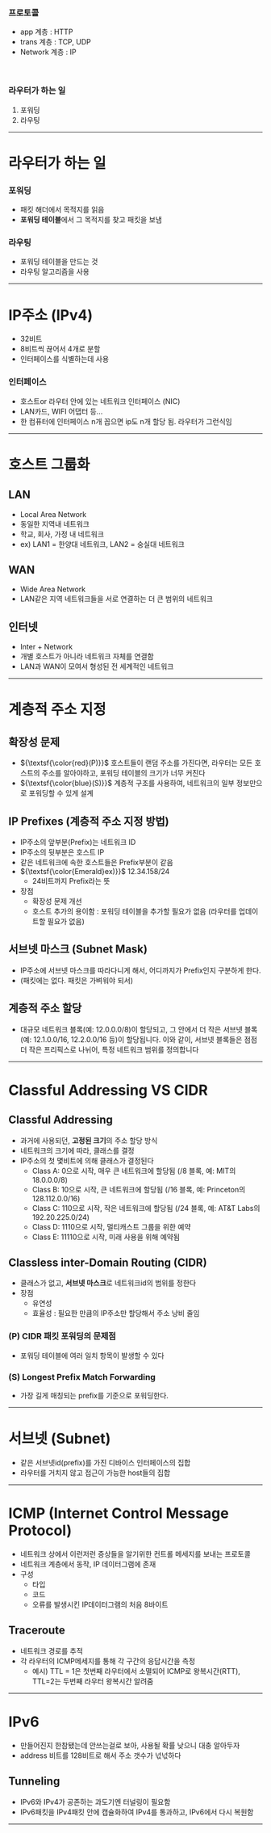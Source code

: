 ### 프로토콜
- app 계층 : HTTP
- trans 계층 : TCP, UDP
- Network 계층 : IP

<br>

### 라우터가 하는 일
1. 포워딩
2. 라우팅

---

# 라우터가 하는 일
  ### 포워딩
  - 패킷 해더에서 목적지를 읽음
  - **포워딩 테이블**에서 그 목적지를 찾고 패킷을 보냄
  ### 라우팅
  - 포워딩 테이블을 만드는 것
  - 라우팅 알고리즘을 사용
  
---

# IP주소 (IPv4)
- 32비트
- 8비트씩 끊어서 4개로 분할
- 인터페이스를 식별하는데 사용
### 인터페이스
- 호스트or 라우터 안에 있는 네트워크 인터페이스 (NIC)
- LAN카드, WIFI 어댑터 등...
- 한 컴퓨터에 인터페이스 n개 꼽으면 ip도 n개 할당 됨. 라우터가 그런식임

---

# 호스트 그룹화
## LAN
- Local Area Network
- 동일한 지역내 네트워크
- 학교, 회사, 가정 내 네트워크
- ex) LAN1 = 한양대 네트워크, LAN2 = 숭실대 네트워크
## WAN
- Wide Area Network
- LAN같은 지역 네트워크들을 서로 연결하는 더 큰 범위의 네트워크
## 인터넷
- Inter + Network
- 개별 호스트가 아니라 네트워크 자체를 연결함
- LAN과 WAN이 모여서 형성된 전 세계적인 네트워크

---

# 계층적 주소 지정
## 확장성 문제
- ${\textsf{\color{red}(P)}}$ 호스트들이 랜덤 주소를 가진다면, 라우터는 모든 호스트의 주소를 알아야하고, 포워딩 테이블의 크기가 너무 커진다
- ${\textsf{\color{blue}(S)}}$ 계층적 구조를 사용하여, 네트워크의 일부 정보만으로 포워딩할 수 있게 설계
## IP Prefixes (계층적 주소 지정 방법)
- IP주소의 앞부분(Prefix)는 네트워크 ID
- IP주소의 뒷부분은 호스트 IP
- 같은 네트워크에 속한 호스트들은 Prefix부분이 같음
- ${\textsf{\color{Emerald}ex)}}$ 12.34.158/24
  - 24비트까지 Prefix라는 뜻
- 장점
  - 확장성 문제 개선
  - 호스트 추가의 용이함 : 포워딩 테이블을 추가할 필요가 없음 (라우터를 업데이트할 필요가 없음)
## 서브넷 마스크 (Subnet Mask)
- IP주소에 서브넷 마스크를 따라다니게 해서, 어디까지가 Prefix인지 구분하게 한다.
- (패킷에는 없다. 패킷은 가벼워야 되서)
## 계층적 주소 할당
- 대규모 네트워크 블록(예: 12.0.0.0/8)이 할당되고, 그 안에서 더 작은 서브넷 블록(예: 12.1.0.0/16, 12.2.0.0/16 등)이 할당됩니다. 이와 같이, 서브넷 블록들은 점점 더 작은 프리픽스로 나뉘어, 특정 네트워크 범위를 정의합니다

---

# Classful Addressing VS CIDR
## Classful Addressing
- 과거에 사용되던, **고정된 크기**의 주소 할당 방식
- 네트워크의 크기에 따라, 클래스를 결정
- IP주소의 첫 몇비트에 의해 클래스가 결정된다
  - Class A: 0으로 시작, 매우 큰 네트워크에 할당됨 (/8 블록, 예: MIT의 18.0.0.0/8)
  - Class B: 10으로 시작, 큰 네트워크에 할당됨 (/16 블록, 예: Princeton의 128.112.0.0/16)
  - Class C: 110으로 시작, 작은 네트워크에 할당됨 (/24 블록, 예: AT&T Labs의 192.20.225.0/24)
  - Class D: 1110으로 시작, 멀티캐스트 그룹을 위한 예약
  - Class E: 11110으로 시작, 미래 사용을 위해 예약됨
## Classless inter-Domain Routing (CIDR)
- 클래스가 없고, **서브넷 마스크**로 네트워크id의 범위를 정한다
- 장점
  - 유연성
  - 효율성 : 필요한 만큼의 IP주소만 할당해서 주소 낭비 줄임
### (P) CIDR 패킷 포워딩의 문제점
- 포워딩 테이블에 여러 일치 항목이 발생할 수 있다
### (S) Longest Prefix Match Forwarding
- 가장 길게 매칭되는 prefix를 기준으로 포워딩한다.

---

# 서브넷 (Subnet)
- 같은 서브넷id(prefix)를 가진 디바이스 인터페이스의 집합
- 라우터를 거치지 않고 접근이 가능한 host들의 집합

---

# ICMP (Internet Control Message Protocol)
- 네트워크 상에서 이런저런 증상들을 알기위한 컨트롤 메세지를 보내는 프로토콜
- 네트워크 계층에서 동작, IP 데이터그램에 존재
- 구성
  - 타입
  - 코드
  - 오류를 발생시킨 IP데이터그램의 처음 8바이트
## Traceroute
- 네트워크 경로를 추적
- 각 라우터의 ICMP메세지를 통해 각 구간의 응답시간을 측정
  - 예시) TTL = 1은 첫번째 라우터에서 소멸되어 ICMP로 왕복시간(RTT), TTL=2는 두번째 라우터 왕복시간 알려줌

 ---

 # IPv6
 - 만들어진지 한참됐는데 안쓰는걸로 보아, 사용될 확률 낮으니 대충 알아두자
 - address 비트를 128비트로 해서 주소 갯수가 넋넋하다
## Tunneling
- IPv6와 IPv4가 공존하는 과도기엔 터널링이 필요함
- IPv6패킷을 IPv4패킷 안에 캡슐화하여 IPv4를 통과하고, IPv6에서 다시 복원함

---

